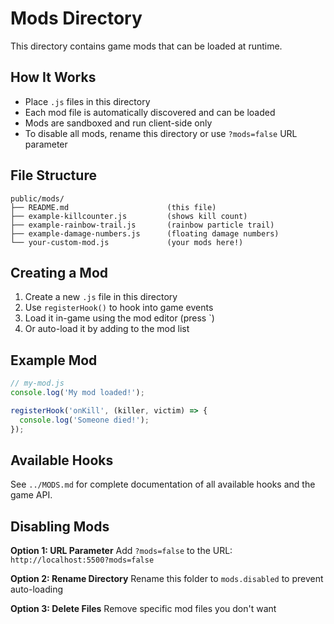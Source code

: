 # Mods Directory

This directory contains game mods that can be loaded at runtime.

## How It Works

- Place `.js` files in this directory
- Each mod file is automatically discovered and can be loaded
- Mods are sandboxed and run client-side only
- To disable all mods, rename this directory or use `?mods=false` URL parameter

## File Structure

```
public/mods/
├── README.md                      (this file)
├── example-killcounter.js         (shows kill count)
├── example-rainbow-trail.js       (rainbow particle trail)
├── example-damage-numbers.js      (floating damage numbers)
└── your-custom-mod.js             (your mods here!)
```

## Creating a Mod

1. Create a new `.js` file in this directory
2. Use `registerHook()` to hook into game events
3. Load it in-game using the mod editor (press `)
4. Or auto-load it by adding to the mod list

## Example Mod

```javascript
// my-mod.js
console.log('My mod loaded!');

registerHook('onKill', (killer, victim) => {
  console.log('Someone died!');
});
```

## Available Hooks

See `../MODS.md` for complete documentation of all available hooks and the game API.

## Disabling Mods

**Option 1: URL Parameter**
Add `?mods=false` to the URL: `http://localhost:5500?mods=false`

**Option 2: Rename Directory**
Rename this folder to `mods.disabled` to prevent auto-loading

**Option 3: Delete Files**
Remove specific mod files you don't want
